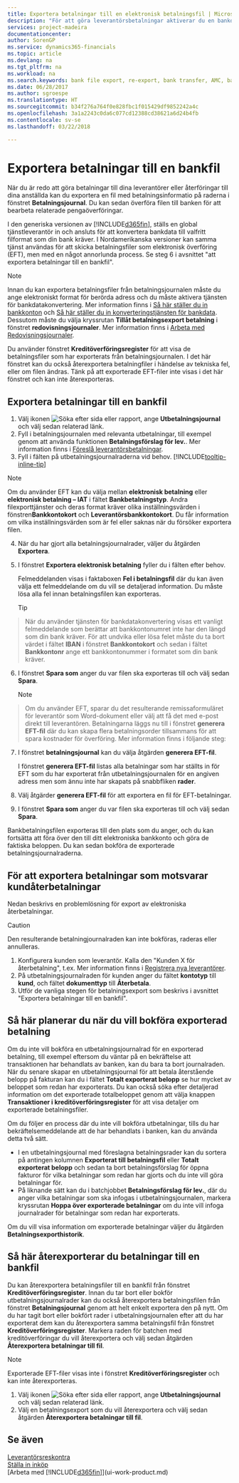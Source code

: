 ```yaml
---
title: Exportera betalningar till en elektronisk betalningsfil | Microsoft Docs
description: "För att göra leverantörsbetalningar aktiverar du en bankdatakonverteringsservice, exporterae en bankfil och överför filen till elektroniska banken för att överföra medel."
services: project-madeira
documentationcenter: 
author: SorenGP
ms.service: dynamics365-financials
ms.topic: article
ms.devlang: na
ms.tgt_pltfrm: na
ms.workload: na
ms.search.keywords: bank file export, re-export, bank transfer, AMC, bank data conversion service, funds transfer
ms.date: 06/28/2017
ms.author: sgroespe
ms.translationtype: HT
ms.sourcegitcommit: b34f276a764f0e828fbc1f015429df9852242a4c
ms.openlocfilehash: 3a1a2243c0da6c077cd12388cd38621a6d24b4fb
ms.contentlocale: sv-se
ms.lasthandoff: 03/22/2018

---
```

# <a name="export-payments-to-a-bank-file"></a>Exportera betalningar till en bankfil
När du är redo att göra betalningar till dina leverantörer eller återföringar till dina anställda kan du exportera en fil med betalningsinformatio på raderna i fönstret **Betalningsjournal**. Du kan sedan överföra filen till banken för att bearbeta relaterade pengaöverföringar.

I den generiska versionen av [!INCLUDE[d365fin](includes/d365fin_md.md)], ställs en global tjänstleverantör in och ansluts för att konvertera bankdata till valfritt filformat som din bank kräver. I Nordamerikanska versioner kan samma tjänst användas för att skicka betalningsfiler som elektronisk överföring (EFT), men med en något annorlunda process. Se steg 6 i avsnittet "att exportera betalningar till en bankfil".    

> [!NOTE]  
>   Innan du kan exportera betalningsfiler från betalningsjournalen måste du ange elektroniskt format för berörda adress och du måste aktivera tjänsten för bankdatakonvertering. Mer information finns i [Så här ställer du in bankkonton](bank-how-setup-bank-accounts.md) och [Så här ställer du in konverteringstjänsten för bankdata](bank-how-setup-bank-data-conversion-service.md). Dessutom måste du välja kryssrutan **Tillåt betalningsexport betalning** i fönstret **redovisningsjournaler**. Mer information finns i [Arbeta med Redovisningsjournaler](ui-work-general-journals.md).  

Du använder fönstret **Kreditöverföringsregister** för att visa de betalningsfiler som har exporterats från betalningsjournalen. I det här fönstret kan du också återexportera betalningfiler i händelse av tekniska fel, eller om filen ändras. Tänk på att exporterade EFT-filer inte visas i det här fönstret och kan inte återexporteras.  

## <a name="to-export-payments-to-a-bank-file"></a>Exportera betalningar till en bankfil
1. Välj ikonen ![Söka efter sida eller rapport](media/ui-search/search_small.png "Ikonen Söka efter sida eller rapport"), ange **Utbetalningsjournal** och välj sedan relaterad länk.
2. Fyll i betalningsjournalen med relevanta utbetalningar, till exempel genom att använda funktionen **Betalningsförslag för lev.**. Mer information finns i [Föreslå leverantörsbetalningar](payables-how-suggest-vendor-payments.md).
3. Fyll i fälten på utbetalningsjournalraderna vid behov. [!INCLUDE[tooltip-inline-tip](includes/tooltip-inline-tip_md.md)]

> [!NOTE]  
>   Om du använder EFT kan du välja mellan **elektronisk betalning** eller **elektronisk betalning – IAT** i fältet **Bankbetalningstyp**. Andra filexporttjänster och deras format kräver olika inställningsvärden i fönstren**Bankkontokort** och **Leverantörsbankkontokort**. Du får information om vilka inställningsvärden som är fel eller saknas när du försöker exportera filen.

4. När du har gjort alla betalningsjournalrader, väljer du åtgärden **Exportera**.
5. I fönstret **Exportera elektronisk betalning** fyller du i fälten efter behov.

    Felmeddelanden visas i faktaboxen **Fel i betalningsfil** där du kan även välja ett felmeddelande om du vill se detaljerad information. Du måste lösa alla fel innan betalningsfilen kan exporteras.

    > [!TIP]  
>   När du använder tjänsten för bankdatakonvertering visas ett vanligt felmeddelande som berättar att bankkontonumret inte har den längd som din bank kräver. För att undvika eller lösa felet måste du ta bort värdet i fältet **IBAN** i fönstret **Bankkontokort** och sedan i fältet **Bankkontonr** ange ett bankkontonummer i formatet som din bank kräver.

6. I fönstret **Spara som** anger du var filen ska exporteras till och välj sedan **Spara**.

    > [!NOTE]  
>   Om du använder EFT, sparar du det resulterande remissaformuläret för leverantör som Word-dokument eller välj att få det med e-post direkt till leverantören. Betalningarna läggs nu till i fönstret **generera EFT-fil** där du kan skapa flera betalningsorder tillsammans för att spara kostnader för överföring. Mer information finns i följande steg:
7. I fönstret **betalningsjournal** kan du välja åtgärden **generera EFT-fil**.

    I fönstret **generera EFT-fil** listas alla betalningar som har ställts in för EFT som du har exporterat från utbetalningsjournalen för en angiven adress men som ännu inte har skapats på snabbfliken **rader**.
8. Välj åtgärder **generera EFT-fil** för att exportera en fil för EFT-betalningar.
9. I fönstret **Spara som** anger du var filen ska exporteras till och välj sedan **Spara**.

Bankbetalningsfilen exporteras till den plats som du anger, och du kan fortsätta att föra över den till ditt elektroniska bankkonto och göra de faktiska beloppen. Du kan sedan bokföra de exporterade betalningsjournalraderna.

## <a name="to-export-payments-that-represent-customer-refunds"></a>För att exportera betalningar som motsvarar kundåterbetalningar
Nedan beskrivs en problemlösning för export av elektroniska återbetalningar.

> [!CAUTION]  
>   Den resulterande betalningjournalraden kan inte bokföras, raderas eller annulleras.
1. Konfigurera kunden som leverantör. Kalla den "Kunden X för återbetalning", t.ex. Mer information finns i [Registrera nya leverantörer](purchasing-how-register-new-vendors.md).
2. På utbetalningsjournalraden för kunden anger du fältet **kontotyp** till **kund**, och fältet **dokumenttyp** till **Återbetala**.
3. Utför de vanliga stegen för betalningsexport som beskrivs i avsnittet "Exportera betalningar till en bankfil".

## <a name="to-plan-when-to-post-exported-payments"></a>Så här planerar du när du vill bokföra exporterad betalning
Om du inte vill bokföra en utbetalningsjournalrad för en exporterad betalning, till exempel eftersom du väntar på en bekräftelse att transaktionen har behandlats av banken, kan du bara ta bort journalraden. När du senare skapar en utbetalningsjournal för att betala återstående belopp på fakturan kan du i fältet **Totalt exporterat belopp** se hur mycket av beloppet som redan har exporterats. Du kan också söka efter detaljerad information om det exporterade totalbeloppet genom att välja knappen **Transaktioner i kreditöverföringsregister** för att visa detaljer om exporterade betalningsfiler.

Om du följer en process där du inte vill bokföra utbetalningar, tills du har bekräftelsemeddelande att de har behandlats i banken, kan du använda detta två sätt.

* I en utbetalningsjournal med föreslagna betalningsrader kan du sortera på antingen kolumnen **Exporterat till betalningsfil** eller **Totalt exporterat belopp** och sedan ta bort betalningsförslag för öppna fakturor för vilka betalningar som redan har gjorts och du inte vill göra betalningar för.
* På liknande sätt kan du i batchjobbet **Betalningsförslag för lev.**, där du anger vilka betalningar som ska infogas i utbetalningsjournalen, markera kryssrutan **Hoppa över exporterade betalningar** om du inte vill infoga journalrader för betalningar som redan har exporterats.

Om du vill visa information om exporterade betalningar väljer du åtgärden **Betalningsexporthistorik**.

## <a name="to-re-export-payments-to-a-bank-file"></a>Så här återexporterar du betalningar till en bankfil
Du kan återexportera betalningsfiler till en bankfil från fönstret **Kreditöverföringsregister**. Innan du tar bort eller bokför utbetalningsjournalrader kan du också återexportera betalningsfilen från fönstret **Betalningsjournal** genom att helt enkelt exportera den på nytt. Om du har tagit bort eller bokfört rader i utbetalningsjournalen efter att du har exporterat dem kan du återexportera samma betalningsfil från fönstret **Kreditöverföringsregister**. Markera raden för batchen med kreditöverföringar du vill återexportera och välj sedan åtgärden **Återexportera betalningar till fil**.

> [!NOTE]  
>   Exporterade EFT-filer visas inte i fönstret **Kreditöverföringsregister** och kan inte återexporteras.

1. Välj ikonen ![Söka efter sida eller rapport](media/ui-search/search_small.png "Ikonen Söka efter sida eller rapport"), ange **Utbetalningsjournal** och välj sedan relaterad länk.
2. Välj en betalningsexport som du vill återexportera och välj sedan åtgärden **Återexportera betalningar till fil**.

## <a name="see-also"></a>Se även
[Leverantörsreskontra](payables-manage-payables.md)  
[Ställa in inköp](purchasing-setup-purchasing.md)  
[Arbeta med [!INCLUDE[d365fin](includes/d365fin_md.md)]](ui-work-product.md)

